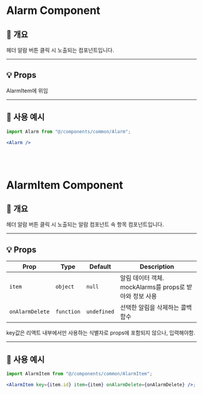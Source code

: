 # Alarm Component

## 📖 개요
헤더 알람 버튼 클릭 시 노출되는 컴포넌트입니다.

---

## 💡 Props
AlarmItem에 위임

---

## 🧰 사용 예시

```jsx
import Alarm from "@/components/common/Alarm";

<Alarm />
```


<br><br>


# AlarmItem Component

## 📖 개요
헤더 알람 버튼 클릭 시 노출되는 알람 컴포넌트 속 항목 컴포넌트입니다.

---

## 💡 Props

| Prop | Type | Default | Description |
|------|------|----------|-------------|
| `item` | `object` | `null` | 알림 데이터 객체. mockAlarms를 props로 받아와 정보 사용 |
| `onAlarmDelete` | `function` | `undefined` | 선택한 알림을 삭제하는 콜백 함수 |

key값은 리액트 내부에서만 사용하는 식별자로 props에 포함되지 않으나, 입력해야함.

---

## 🧰 사용 예시

```jsx
import AlarmItem from "@/components/common/AlarmItem";

<AlarmItem key={item.id} item={item} onAlarmDelete={onAlarmDelete} />;
```
